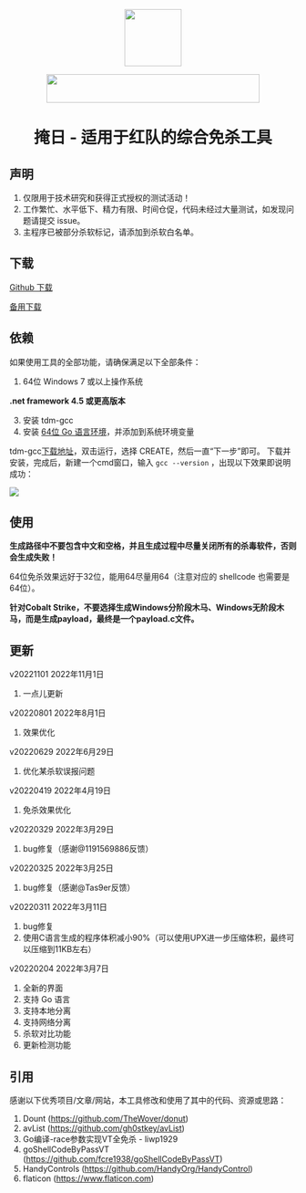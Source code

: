 <p align="center">
  <img width="100" height="100" src="https://github.com/1y0n/AV_Evasion_Tool/blob/master/images/2021.ico">
</p>

<p align="center">
  <img width="374" height="50" src="https://github.com/1y0n/AV_Evasion_Tool/blob/master/images/xred.team.png">
</p>


<h1 align="center">掩日 - 适用于红队的综合免杀工具</h1>


## 声明

1. 仅限用于技术研究和获得正式授权的测试活动！
2. 工作繁忙、水平低下、精力有限、时间仓促，代码未经过大量测试，如发现问题请提交 issue。
3. 主程序已被部分杀软标记，请添加到杀软白名单。

## 下载

[Github 下载](https://github.com/1y0n/AV_Evasion_Tool/releases/download/20221101/20221101.zip)

[备用下载](http://download.xred.team/yanri.zip)

## 依赖
如果使用工具的全部功能，请确保满足以下全部条件：
1. 64位 Windows 7 或以上操作系统

**.net framework 4.5 或更高版本**

3. 安装 tdm-gcc
4. 安装 [64位 Go 语言环境](https://go.dev/dl/go1.17.8.windows-amd64.msi)，并添加到系统环境变量

tdm-gcc[下载地址](https://github.com/jmeubank/tdm-gcc/releases/download/v9.2.0-tdm64-1/tdm64-gcc-9.2.0.exe)，双击运行，选择 CREATE，然后一直“下一步”即可。
下载并安装，完成后，新建一个cmd窗口，输入 `gcc --version` ，出现以下效果即说明成功：

![](https://sec-note.oss-cn-beijing.aliyuncs.com/img/20200604232603.png)

## 使用

**生成路径中不要包含中文和空格，并且生成过程中尽量关闭所有的杀毒软件，否则会生成失败！**

64位免杀效果远好于32位，能用64尽量用64（注意对应的 shellcode 也需要是64位）。

**针对Cobalt Strike，不要选择生成Windows分阶段木马、Windows无阶段木马，而是生成payload，最终是一个payload.c文件。**

## 更新
v20221101 2022年11月1日
  1. 一点儿更新

v20220801 2022年8月1日
  1. 效果优化

v20220629 2022年6月29日
  1. 优化某杀软误报问题

v20220419 2022年4月19日
  1. 免杀效果优化

v20220329 2022年3月29日
  1. bug修复（感谢@1191569886反馈）

v20220325 2022年3月25日
  1. bug修复（感谢@Tas9er反馈）

v20220311 2022年3月11日
  1. bug修复
  2. 使用C语言生成的程序体积减小90%（可以使用UPX进一步压缩体积，最终可以压缩到11KB左右）

v20220204 2022年3月7日
  1. 全新的界面
  2. 支持 Go 语言
  3. 支持本地分离
  4. 支持网络分离
  5. 杀软对比功能
  6. 更新检测功能

## 引用
感谢以下优秀项目/文章/网站，本工具修改和使用了其中的代码、资源或思路：
  1. Dount (https://github.com/TheWover/donut)
  2. avList (https://github.com/gh0stkey/avList)
  3. Go编译-race参数实现VT全免杀 - liwp1929
  4. goShellCodeByPassVT (https://github.com/fcre1938/goShellCodeByPassVT)
  5. HandyControls (https://github.com/HandyOrg/HandyControl)
  6. flaticon (https://www.flaticon.com)
